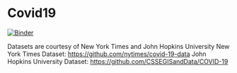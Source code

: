 # Covid19

[![Binder](https://mybinder.org/badge_logo.svg)](https://mybinder.org/v2/gh/yagizolmez/Covid19/newbranch?filepath=https%3A%2F%2Fgithub.com%2Fyagizolmez%2FCovid19%2Fblob%2Fnewbranch%2FCovid-19.ipynb)

Datasets are courtesy of New York Times and John Hopkins University
New York Times Dataset: https://github.com/nytimes/covid-19-data
John Hopkins University Dataset: https://github.com/CSSEGISandData/COVID-19
